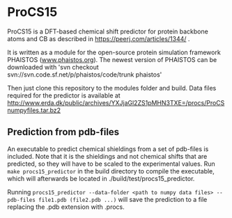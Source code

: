 # ProCS15
ProCS15 is a DFT-based chemical shift predictor for protein backbone atoms and CB as described in https://peerj.com/articles/1344/ .

It is written as a module for the open-source protein simulation framework PHAISTOS (www.phaistos.org).
The newest version of PHAISTOS can be downloaded with
'svn checkout svn://svn.code.sf.net/p/phaistos/code/trunk phaistos'

Then just clone this repository to the modules folder and build.
Data files required for the predictor is available at http://www.erda.dk/public/archives/YXJjaGl2ZS1pMHN3TXE=/procs/ProCSnumpyfiles.tar.bz2

## Prediction from pdb-files
An executable to predict chemical shieldings from a set of pdb-files is included. Note that it is the shieldings and not chemical shifts that are predicted, so they will have to be scaled to the experimental values.
Run `make procs15_predictor` in the build directory to compile the executable, which will afterwards be located in ./build/test/procs15\_predictor.

Running `procs15_predictor --data-folder <path to numpy data files> --pdb-files file1.pdb (file2.pdb ...)` will save the prediction to a file replacing the .pdb extension with .procs.
